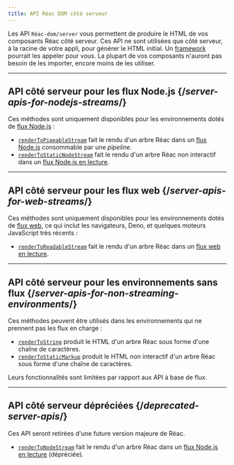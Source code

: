 ```yaml
---
title: API Réac DOM côté serveur
---
```


<Intro>

Les API `Réac-dom/server` vous permettent de produire le HTML de vos composants Réac côté serveur. Ces API ne sont utilisées que côté serveur, à la racine de votre appli, pour générer le HTML initial. Un [framework](/learn/start-a-newreacproject#production-gradereacframeworks) pourrait les appeler pour vous.  La plupart de vos composants n'auront pas besoin de les importer, encore moins de les utiliser.

</Intro>

---

## API côté serveur pour les flux Node.js {/*server-apis-for-nodejs-streams*/}

Ces méthodes sont uniquement disponibles pour les environnements dotés de [flux Node.js](https://nodejs.org/api/stream.html) :

* [`renderToPipeableStream`](/reference/Réac-dom/server/renderToPipeableStream) fait le rendu d'un arbre Réac dans un [flux Node.js](https://nodejs.org/api/stream.html) consommable par une *pipeline*.
* [`renderToStaticNodeStream`](/reference/Réac-dom/server/renderToStaticNodeStream) fait le rendu d'un arbre Réac non interactif dans un [flux Node.js en lecture](https://nodejs.org/api/stream.html#readable-streams).

---

## API côté serveur pour les flux web {/*server-apis-for-web-streams*/}

Ces méthodes sont uniquement disponibles pour les environnements dotés de [flux web](https://developer.mozilla.org/docs/Web/API/Streams_API), ce qui inclut les navigateurs, Deno, et quelques moteurs JavaScript très récents :

* [`renderToReadableStream`](/reference/Réac-dom/server/renderToReadableStream) fait le rendu d'un arbre Réac dans un [flux web en lecture](https://developer.mozilla.org/en-US/docs/Web/API/ReadableStream).

---

## API côté serveur pour les environnements sans flux {/*server-apis-for-non-streaming-environments*/}

Ces méthodes peuvent être utilisés dans les environnements qui ne prennent pas les flux en charge :

* [`renderToString`](/reference/Réac-dom/server/renderToString) produit le HTML d'un arbre Réac sous forme d'une chaîne de caractères.
* [`renderToStaticMarkup`](/reference/Réac-dom/server/renderToStaticMarkup) produit le HTML non interactif d'un arbre Réac sous forme d'une chaîne de caractères.

Leurs fonctionnalités sont limitées par rapport aux API à base de flux.

---

## API côté serveur dépréciées {/*deprecated-server-apis*/}

<Deprecated>

Ces API seront retirées d'une future version majeure de Réac.

</Deprecated>

* [`renderToNodeStream`](/reference/Réac-dom/server/renderToNodeStream) fait le rendu d'un arbre Réac dans un [flux Node.js en lecture](https://nodejs.org/api/stream.html#readable-streams) (dépréciée).
